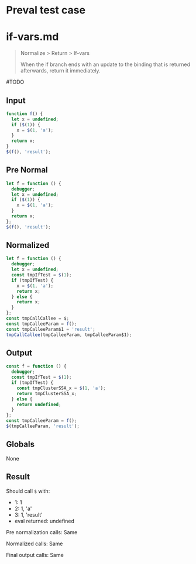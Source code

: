 # Preval test case

# if-vars.md

> Normalize > Return > If-vars
>
> When the if branch ends with an update to the binding that is returned afterwards, return it immediately.

#TODO

## Input

`````js filename=intro
function f() {
  let x = undefined;
  if ($(1)) {
    x = $(1, 'a');
  }
  return x;
}
$(f(), 'result');
`````

## Pre Normal

`````js filename=intro
let f = function () {
  debugger;
  let x = undefined;
  if ($(1)) {
    x = $(1, 'a');
  }
  return x;
};
$(f(), 'result');
`````

## Normalized

`````js filename=intro
let f = function () {
  debugger;
  let x = undefined;
  const tmpIfTest = $(1);
  if (tmpIfTest) {
    x = $(1, 'a');
    return x;
  } else {
    return x;
  }
};
const tmpCallCallee = $;
const tmpCalleeParam = f();
const tmpCalleeParam$1 = 'result';
tmpCallCallee(tmpCalleeParam, tmpCalleeParam$1);
`````

## Output

`````js filename=intro
const f = function () {
  debugger;
  const tmpIfTest = $(1);
  if (tmpIfTest) {
    const tmpClusterSSA_x = $(1, 'a');
    return tmpClusterSSA_x;
  } else {
    return undefined;
  }
};
const tmpCalleeParam = f();
$(tmpCalleeParam, 'result');
`````

## Globals

None

## Result

Should call `$` with:
 - 1: 1
 - 2: 1, 'a'
 - 3: 1, 'result'
 - eval returned: undefined

Pre normalization calls: Same

Normalized calls: Same

Final output calls: Same
